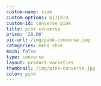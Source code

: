 ```yaml
---
custom-name: size
custom-options: 6|7|8|9
custom-id: converse_pink
title: pink converse
price: '20.00'
pic-url: /img/pink-converse.jpg
categories: mens_shoe
main: false
type: converse
layout: product-varieties
thumbnail: /img/pink-converse.jpg
color: pink
---
```

